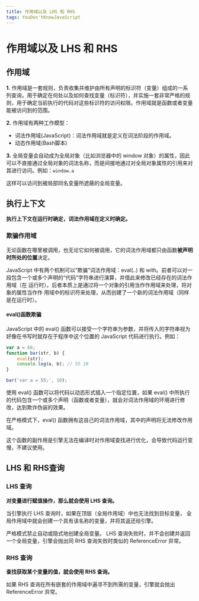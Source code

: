 ```yaml
---
title: 作用域以及 LHS 和 RHS
tags: YouDon'tKnowJavaScript
---
```

# 作用域以及 LHS 和 RHS
## 作用域

**1.** 作用域是一套规则，负责收集并维护由所有声明的标识符（变量）组成的一系列查询，用于确定在何处以及如何查找变量（标识符），并实施一套非常严格的规则，用于确定当前执行的代码对这些标识符的访问权限。作用域就是函数或者变量能被访问到的范围。

**2.** 作用域有两种工作模型：
* 词法作用域(JavaScript)：词法作用域就是定义在词法阶段的作用域。
* 动态作用域(Bash脚本)

**3.** 全局变量会自动成为全局对象（比如浏览器中的 window 对象）的属性，因此可以不直接通过全局对象的词法名称，而是间接地通过对全局对象属性的引用来对其进行访问。例如：`window.a`

这样可以访问到被局部同名变量所遮蔽的全局变量。

## 执行上下文

**执行上下文在运行时确定，词法作用域在定义时确定。**

### 欺骗作用域

无论函数在哪里被调用，也无论它如何被调用，它的词法作用域都只由函数**被声明时所处的位置**决定。

JavaScript 中有两个机制可以“欺骗”词法作用域：eval(..) 和 with。前者可以对一段包含一个或多个声明的“代码”字符串进行演算，并借此来修改已经存在的词法作用域（在
运行时）。后者本质上是通过将一个对象的引用当作作用域来处理，将对象的属性当作作
用域中的标识符来处理，从而创建了一个新的词法作用域（同样是在运行时）。

#### eval()函数欺骗

JavaScript 中的 eval() 函数可以接受一个字符串为参数，并将传入的字符串视为好像在书写时就存在于程序中这个位置的 JavaScript 代码进行执行。例如：

```javascript
var a = 66;
function bar(str, b) {
    eval(str);
    console.log(a, b); // 55 10
}

bar('var a = 55;', 10);
```
使用 eval() 函数可以将代码以动态形式插入一个指定位置，如果 eval() 中所执行的代码包含一个或多个声明（函数或者变量），就会对词法作用域的环境进行修改，达到欺诈伪装的效果。

在严格模式下，eval() 函数拥有这自己的词法作用域，其中的声明将无法修改作用域。

这个函数的副作用是引擎无法在编译时对作用域查找进行优化，会导致代码运行变慢，不建议使用。

## LHS 和 RHS查询
### LHS 查询

**对变量进行赋值操作，那么就会使用 LHS 查询。**

当引擎执行 LHS 查询时，如果在顶层（全局作用域）中也无法找到目标变量，
全局作用域中就会创建一个具有该名称的变量，并将其返还给引擎。

严格模式禁止自动或隐式地创建全局变量。 LHS 查询失败时，并不会创建并返回一个全局变量，引擎会抛出同 RHS 查询失败时类似的 ReferenceError 异常。

### RHS 查询

**查找获取某个变量的值，就会使用 RHS 查询。**

如果 RHS 查询在所有嵌套的作用域中遍寻不到所需的变量，引擎就会抛出 ReferenceError 异常。